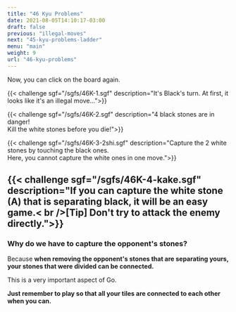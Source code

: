 ```yaml
---
title: "46 Kyu Problems"
date: 2021-08-05T14:10:17-03:00
draft: false
previous: "illegal-moves"
next: "45-kyu-problems-ladder"
menu: "main"
weight: 9
url: "46-kyu-problems"
---
```

Now, you can click on the board again.

{{< challenge sgf="/sgfs/46K-1.sgf" description="It's Black's turn. At first, it looks like it's an illegal move...">}}

{{< challenge sgf="/sgfs/46K-2.sgf" description="4 black stones are in danger!<br />Kill the white stones before you die!">}}

{{< challenge sgf="/sgfs/46K-3-2shi.sgf" description="Capture the 2 white stones by touching the black ones.<br />Here, you cannot capture the white ones in one move.">}}


{{< challenge sgf="/sgfs/46K-4-kake.sgf" description="If you can capture the white stone (<strong>A</strong>) that is separating black, it will be an easy game.< br />[Tip] Don't try to attack the enemy directly.">}}
---
### Why do we have to capture the opponent's stones?

Because **when removing the opponent's stones that are separating yours, your stones that were divided can be connected.**

This is a very important aspect of Go.

**Just remember to play so that all your tiles are connected to each other when you can.**
